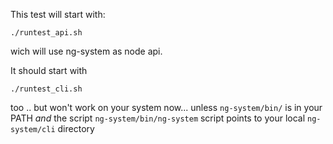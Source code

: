 This test will start with:

    ./runtest_api.sh

wich will use ng-system as node api.


It should start with

    ./runtest_cli.sh

too .. but won't work on your system now...
unless `ng-system/bin/` is in your PATH *and* the script `ng-system/bin/ng-system` script points to your local `ng-system/cli` directory